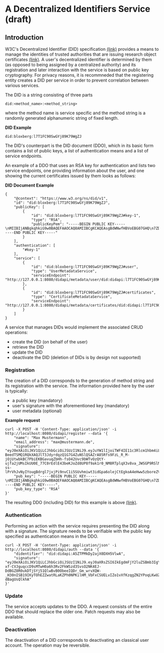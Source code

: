 # A Decentralized Identifiers Service (draft)

## Introduction
W3C's Decentralized Identifier (DID) specification [(link)](https://www.w3.org/TR/did-core/) provides a means to manage the identities of trusted authorities that are issuing research object certificates [(link)](blips/blip-2-researchcertificate.md). 
A user's decentralized identifier is determined by them (as opposed to being assigned by a centralized authority) and its registration and later interaction with the service is based on public key cryptography. For privacy reasons, it is recommneded that the registering entity creates a DID per service in order to prevent correlation between various services.

The DID is a string consisting of three parts

~~~
did:<method_name>:<method_string>
~~~

where the method name is service specific and the method string is a randomly generated alphanumeric string of fixed length.

**DID Example**
~~~
did:bloxberg:l7T1FC90SwGYj89K79WgZJ
~~~

The DID's counterpart is the DID document (DDO), which in its basic form contains a list of public keys, a list of authentication means and a list of service endpoints.

An example of a DDO that uses an RSA key for authentication and lists two service endpoints, one providing information about the user, and one showing the current certificates issued by them looks as follows:

**DID Document Example<a name="ddo_example"></a>**
~~~
{
	"@context": "https://www.w3.org/ns/did/v1",
	"id": "did:bloxberg:l7T1FC90SwGYj89K79WgZJ",
	"publicKey": [
		{
			"id": "did:bloxberg:l7T1FC90SwGYj89K79WgZJ#key-1",
			"type": "RSA",
			"publicKeyPem": "-----BEGIN PUBLIC KEY-----\nMIIBIjANBgkqhkiG9w0BAQEFAAOCAQ8AMIIBCgKCAQEAsgBdWNwfHBVoEBG07GHQ\n7ZD4htyot1AM2udDAkI8zRA/+lLQQDSw+vpP8cDZYz1dpytxsXj6TqWiPB45Zxu/\nRAJOdJ91+BhTLoaO6HldUsuPljh7cyMBQGJ9Co5yazjcI39jrunBEzambd6sVbvL\nZrdFHgETnWMMcknovtrkep4S3wi073L3YFR8iC+RAzSezqZjskjpnG27HgEto3F4\nzDK1dkjA4xOiigPCIZTjnQ+g/lUp3fe0B0MEH0VJuaUMRyCYICXhEeEqLfUwBaMi\nQdEQPQjEWsCIt8yVEW3Z/aotLsVGIoZfKB7LdTSBnjlth4skmNDMSMLOU44NJApr\nVQIDAQAB\n-----END PUBLIC KEY-----"
		}
	],
	"authentication": [
		"#key-1"
	],
	"service": [
		{
			"id": "did:bloxberg:l7T1FC90SwGYj89K79WgZJ#user",
			"type": "UserMetadataService",
			"serviceEndpoint": "http://127.0.0.1:8080/didapi/metadata/user/did:didapi:l7T1FC90SwGYj89K79WgZJ"
		},
		{
			"id": "did:bloxberg:l7T1FC90SwGYj89K79WgZJ#certificates",
			"type": "CertificateMetadataService",
			"serviceEndpoint": "http://127.0.0.1:8080/didapi/metadata/certificates/did:didapi:l7T1FC90SwGYj89K79WgZJ"
		}
	]
}
~~~

A service that manages DIDs would implement the associated CRUD operations:
* create the DID (on behalf of the user)
* retrieve the DID
* update the DID 
* deactivate the DID (deletion of DIDs is by design not supported)


### Registration
The creation of a DID corresponds to the generation of method string and its registration with the service. The information provided here by the user is typically:
* a public key (mandatory)
* user's signature with the aforementioned key (mandatory) 
* user metadata (optional)

**Example request**

~~~
curl -X POST -H 'Content-Type: application/json' -i http://localhost:8080/didapi/register --data '{
    "name": "Max Mustermann",
    "email_address": "max@mustermann.de",
    "signature": "eyJ0eXAiOiJKV1QiLCJhbGciOiJSUzI1NiJ9.eyJuYW1lIjoiTWF4IE11c3Rlcm1hbm4iLCJlbWFpbF9hZGRyZXNzIjoibWF4QG11c3Rlcm1hbm4uZGUifQ.kjQ1yrCdV_EA6qToOlEkw5zObF9RqaW-BeedTSMQ1RQkXAQJlT3JdyrdqzQ1G7G4ZuNSlQSAZrA85Rfs9FzL_R_M-jOjUtwbkBC7PbiEKBGavuqZbHh-fsO42Uvc9bWTvOzQtY-ujfa2jUMsIkUU0E_77C0rEdlE43beKJoZd8UP8f9ak1r0_NM8RTplqX3v8va_JWSGP9RSlNz1vbICN09JyKyMOy1jgbCk-ss-lPrVhJvNyIYougBdrgl7jxjPi9nvC1i5SUvhmiwt3idGpa6olejCtEgkoA4eHww5zboreZVdzeVWmVh1DGnc_ibe0B6EotpPysnHZxrL7e78Ow",
    "pub_key": "-----BEGIN PUBLIC KEY-----\nMIIBIjANBgkqhkiG9w0BAQEFAAOCAQ8AMIIBCgKCAQEAsgBdWNwfHBVoEBG07GHQ\n7ZD4htyot1AM2udDAkI8zRA/+lLQQDSw+vpP8cDZYz1dpytxsXj6TqWiPB45Zxu/\nRAJOdJ91+BhTLoaO6HldUsuPljh7cyMBQGJ9Co5yazjcI39jrunBEzambd6sVbvL\nZrdFHgETnWMMcknovtrkep4S3wi073L3YFR8iC+RAzSezqZjskjpnG27HgEto3F4\nzDK1dkjA4xOiigPCIZTjnQ+g/lUp3fe0B0MEH0VJuaUMRyCYICXhEeEqLfUwBaMi\nQdEQPQjEWsCIt8yVEW3Z/aotLsVGIoZfKB7LdTSBnjlth4skmNDMSMLOU44NJApr\nVQIDAQAB\n-----END PUBLIC KEY-----",
    "pub_key_type": "RSA"
}'
~~~

The resulting DDO (including DID) for this example is above [(link)](#ddo_example).

### Authentication
Performing an action with the service requires presenting the DID along with a signature. The signature needs to be verifiable with the public key specified as authentication means in the DDO.

~~~
curl -X POST -H 'Content-Type: application/json' -i http://localhost:8080/didapi/auth --data '{
    "didentifier": "did:didapi:A5ZTPMkDy2ajX0DXH5VlwA",
    "signature": "eyJ0eXAiOiJKV1QiLCJhbGciOiJSUzI1NiJ9.eyJ0aXRsZSI6IkEgdmFjY2luZSBmb3IgY292aWQtMTkiLCJhYnN0cmFjdCI6IkEgdmVyeSBpbnNpZ2h0ZnVsIGFic3RyYWN0Iiwia2V5d29yZHMiOiJjb3ZpZC0xOTsgdmFjY2luZTsgc3VzdGFpbmFiaWxpdHkiLCJhdXRob3IiOiJNYXggTXVzdGVybWFubiIsInVybCI6Imh0dHA6Ly93d3cubWF4bXVzdGVybWFubi5kZS9yZXNlYXJjaC9jb3ZpZC0xOV92YWNjaW5lLnBkZiJ9.RvTRy623gvFwW5JVMjj_r0GMzz9OMu82CFEwNdVsVc_mN7bKLzjj64uERPrJk9r0ttmswXKltE2P7J5k7L4T2WAjljk1pWInsTz1koJEFJev93BRqNGfyh0b8eilfFYTzgGYhjjvIBLKUCvx0cYBiJsKfNN8EuP-xf-CVJguqccD9sMTwH0a6h3Rv2FkWSzd3SvsO2NK4EJ-DdBGZ8R0ukDTjSYj51QlwBvB0ObeeIQDr_Gm_wrvXQW-_H30nISB19IKyTOhEZZwatRLaKZPh0NPKilHM_VbFxCSUELvIZo1vXfKzqgZN2YPoqLKwUZ39Xgbf8Y9qi-dBagUsQlkhA"
}'
~~~

### Update
The service accepts updates to the DDO. A request consists of the entire DDO that should replace the older one. Patch requests may also be available.

### Deactivation
The deactivation of a DID corresponds to deactivating an classical user account. The operation may be reversible.  
